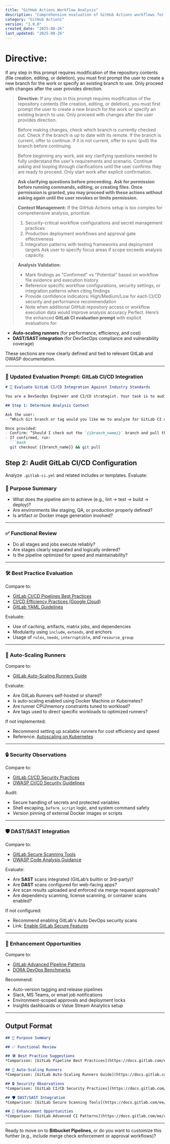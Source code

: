 ```yaml
---
title: "GitHub Actions Workflow Analysis"
description: "Comprehensive evaluation of GitHub Actions workflows for security, performance, and CI/CD best practices"
category: "GitHub Actions"
version: "1.0.0"
created_date: "2025-08-26"
last_updated: "2025-08-26"
---
```


# Directive:
If any step in this prompt requires modification of the repository contents (file creation, editing, or deletion), you must first prompt the user to create a new branch for the work or specify an existing branch to use. Only proceed with changes after the user provides direction.
> **Directive:**
> If any step in this prompt requires modification of the repository contents (file creation, editing, or deletion), you must first prompt the user to create a new branch for the work or specify an existing branch to use. Only proceed with changes after the user provides direction.
> 
> Before making changes, check which branch is currently checked out. Check if the branch is up to date with its remote. If the branch is current, offer to continue. If it is not current, offer to sync (pull) the branch before continuing.
> 
> Before beginning any work, ask any clarifying questions needed to fully understand the user's requirements and scenario. Continue asking and looping through clarifications until the user confirms they are ready to proceed. Only start work after explicit confirmation.

> **Ask clarifying questions before proceeding.**
> **Ask for permission before running commands, editing, or creating files. Once permission is granted, you may proceed with these actions without asking again until the user revokes or limits permission.**

> **Context Management:**
> If the GitHub Actions setup is too complex for comprehensive analysis, prioritize:
> 1. Security-critical workflow configurations and secret management practices
> 2. Production deployment workflows and approval gate effectiveness
> 3. Integration patterns with testing frameworks and deployment targets
> Ask user to specify focus areas if scope exceeds analysis capacity.

> **Analysis Validation:**
> - Mark findings as "Confirmed" vs "Potential" based on workflow file evidence and execution history
> - Reference specific workflow configurations, security settings, or integration patterns when citing findings
> - Provide confidence indicators: High/Medium/Low for each CI/CD security and performance recommendation
> - Note when additional GitHub repository access or workflow execution data would improve analysis accuracy
Perfect. Here’s the enhanced **GitLab CI evaluation prompt** with explicit evaluations for:

* **Auto-scaling runners** (for performance, efficiency, and cost)
* **DAST/SAST integration** (for DevSecOps compliance and vulnerability coverage)

These sections are now clearly defined and tied to relevant GitLab and OWASP documentation.

---

### 🚀 **Updated Evaluation Prompt: GitLab CI/CD Integration**

````markdown
# 🔄 Evaluate GitLab CI/CD Integration Against Industry Standards

You are a DevSecOps Engineer and CI/CD strategist. Your task is to audit this repository's GitLab CI/CD pipeline. Compare its structure and security against modern best practices, GitLab official guidelines, and industry standards like OWASP and DORA.

## Step 1: Determine Analysis Context

Ask the user:
- “Which Git branch or tag would you like me to analyze for GitLab CI usage?”

Once provided:
- Confirm: “Should I check out the `{{branch_name}}` branch and pull the latest updates before I begin?”
- If confirmed, run:
  ```bash
  git checkout {{branch_name}} && git pull
````

## Step 2: Audit GitLab CI/CD Configuration

Analyze `.gitlab-ci.yml` and related includes or templates. Evaluate:

### 📌 Purpose Summary

* What does the pipeline aim to achieve (e.g., lint → test → build → deploy)?
* Are environments like staging, QA, or production properly defined?
* Is artifact or Docker image generation involved?

---

### ✅ Functional Review

* Do all stages and jobs execute reliably?
* Are stages clearly separated and logically ordered?
* Is the pipeline optimized for speed and maintainability?

---

### 🛠️ Best Practice Evaluation

Compare to:

* [GitLab CI/CD Pipelines Best Practices](https://docs.gitlab.com/ee/ci/pipelines/best_practices.html)
* [CI/CD Efficiency Practices (Google Cloud)](https://cloud.google.com/devops)
* [GitLab YAML Guidelines](https://docs.gitlab.com/ee/ci/yaml/)

Evaluate:

* Use of caching, artifacts, matrix jobs, and dependencies
* Modularity using `include`, `extends`, and anchors
* Usage of `rules`, `needs`, `interruptible`, and `resource_group`

---

### 🔄 Auto-Scaling Runners

Compare to:

* [GitLab Auto-Scaling Runners Guide](https://docs.gitlab.com/runner/configuration/autoscale.html)

Evaluate:

* Are GitLab Runners self-hosted or shared?
* Is auto-scaling enabled using Docker Machine or Kubernetes?
* Are runner CPU/memory constraints tuned to workload?
* Are tags used to direct specific workloads to optimized runners?

If not implemented:

* Recommend setting up scalable runners for cost efficiency and speed
* Reference: [Autoscaling on Kubernetes](https://docs.gitlab.com/runner/executors/kubernetes.html#autoscaling-on-kubernetes)

---

### 🔒 Security Observations

Compare to:

* [GitLab CI/CD Security Practices](https://docs.gitlab.com/ee/ci/security/)
* [OWASP CI/CD Security Guidelines](https://owasp.org/www-project-cicd-security-guideline/)

Audit:

* Secure handling of secrets and protected variables
* Shell escaping, `before_script` logic, and system command safety
* Version pinning of external Docker images or scripts

---

### 🛡️ DAST/SAST Integration

Compare to:

* [GitLab Secure Scanning Tools](https://docs.gitlab.com/ee/user/application_security/)
* [OWASP Code Analysis Guidance](https://owasp.org/www-community/Source_Code_Analysis_Tools)

Evaluate:

* Are **SAST** scans integrated (GitLab’s builtin or 3rd-party)?
* Are **DAST** scans configured for web-facing apps?
* Are scan results uploaded and enforced via merge request approvals?
* Are dependency scanning, license scanning, or container scans enabled?

If not configured:

* Recommend enabling GitLab's Auto DevOps security scans
* Link: [Enable GitLab Secure Features](https://docs.gitlab.com/ee/user/application_security/)

---

### 🚀 Enhancement Opportunities

Compare to:

* [GitLab Advanced Pipeline Patterns](https://docs.gitlab.com/ee/ci/examples/)
* [DORA DevOps Benchmarks](https://cloud.google.com/devops)

Recommend:

* Auto-version tagging and release pipelines
* Slack, MS Teams, or email job notifications
* Environment-scoped approvals and deployment locks
* Insights dashboards or Value Stream Analytics setup

---

## Output Format

```markdown
## 📌 Purpose Summary

## ✅ Functional Review

## 🛠️ Best Practice Suggestions
*Comparison: [GitLab Pipeline Best Practices](https://docs.gitlab.com/ee/ci/pipelines/best_practices.html)*

## 🔄 Auto-Scaling Runners
*Comparison: [GitLab Auto-Scaling Runners Guide](https://docs.gitlab.com/runner/configuration/autoscale.html)*

## 🔒 Security Observations
*Comparison: [GitLab CI/CD Security Practices](https://docs.gitlab.com/ee/ci/security/)*

## 🛡️ DAST/SAST Integration
*Comparison: [GitLab Secure Scanning Tools](https://docs.gitlab.com/ee/user/application_security/)*

## 🚀 Enhancement Opportunities
*Comparison: [GitLab Advanced CI Patterns](https://docs.gitlab.com/ee/ci/examples/)*
```

---

Ready to move on to **Bitbucket Pipelines**, or do you want to customize this further (e.g., include merge check enforcement or approval workflows)?
